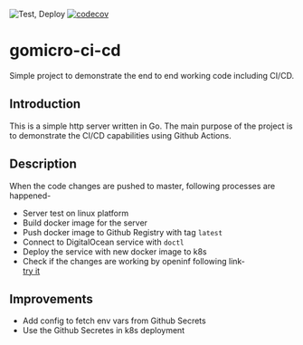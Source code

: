 ![Test, Deploy](https://github.com/ganeshdipdumbare/e2e_template_golang/workflows/Test,%20Deploy/badge.svg) [![codecov](https://codecov.io/gh/ganeshdipdumbare/e2e_template_golang/branch/master/graph/badge.svg)](https://codecov.io/gh/ganeshdipdumbare/e2e_template_golang)

# gomicro-ci-cd

Simple project to demonstrate the end to end working code including CI/CD. 

## Introduction

This is a simple http server written in Go. The main purpose of the project
is to demonstrate the CI/CD capabilities using Github Actions.

## Description

When the code changes are pushed to master, following processes are happened-  
- Server test on linux platform  
- Build docker image for the server  
- Push docker image to Github Registry with tag ```latest```  
- Connect to DigitalOcean service with ```doctl```  
- Deploy the service with new docker image to k8s  
- Check if the changes are working by openinf following link-  
        [try it](http://159.65.104.97:30000/hello "call endpoint")

## Improvements

- Add config to fetch env vars from Github Secrets  
- Use the Github Secretes in k8s deployment
